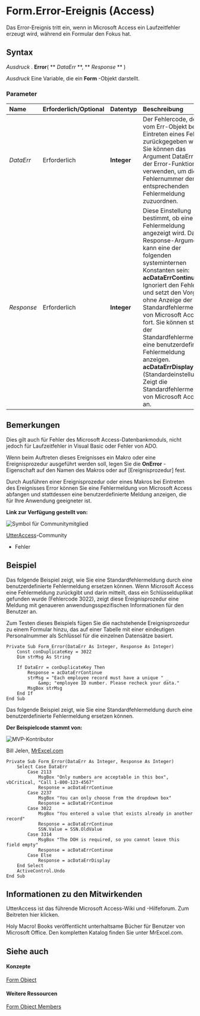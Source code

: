 
# Form.Error-Ereignis (Access)

Das Error-Ereignis tritt ein, wenn in Microsoft Access ein Laufzeitfehler erzeugt wird, während ein Formular den Fokus hat.
 


## Syntax

 *Ausdruck*  . **Error**( ** *DataErr* **, ** *Response* ** )
 

 
 *Ausdruck*  Eine Variable, die ein **Form** -Objekt darstellt.
 

 

### Parameter



|**Name**|**Erforderlich/Optional**|**Datentyp**|**Beschreibung**|
|:-----|:-----|:-----|:-----|
| _DataErr_|Erforderlich|**Integer**|Der Fehlercode, der vom Err-Objekt beim Eintreten eines Fehlers zurückgegeben wird. Sie können das Argument DataErr in der Error-Funktion verwenden, um die Fehlernummer der entsprechenden Fehlermeldung zuzuordnen.|
| _Response_|Erforderlich|**Integer**| Diese Einstellung bestimmt, ob eine Fehlermeldung angezeigt wird. Das Response-Argument kann eine der folgenden systeminternen Konstanten sein: <BR/>**acDataErrContinue** Ignoriert den Fehler und setzt den Vorgang ohne Anzeige der Standardfehlermeldung von Microsoft Access fort. Sie können statt der Standardfehlermeldung eine benutzerdefinierte Fehlermeldung anzeigen. <BR/>**acDataErrDisplay** (Standardeinstellung) Zeigt die Standardfehlermeldung von Microsoft Access an.|

## Bemerkungen

Dies gilt auch für Fehler des Microsoft Access-Datenbankmoduls, nicht jedoch für Laufzeitfehler in Visual Basic oder Fehler von ADO.
 

 
Wenn beim Auftreten dieses Ereignisses ein Makro oder eine Ereignisprozedur ausgeführt werden soll, legen Sie die  **OnError** -Eigenschaft auf den Namen des Makros oder auf [Ereignisprozedur] fest.
 

 
Durch Ausführen einer Ereignisprozedur oder eines Makros bei Eintreten des Ereignisses Error können Sie eine Fehlermeldung von Microsoft Access abfangen und stattdessen eine benutzerdefinierte Meldung anzeigen, die für Ihre Anwendung geeigneter ist.
 

 
 **Link zur Verfügung gestellt von:**
 
![Symbol für Communitymitglied](images/8b9774c4-6c97-470e-b3a2-56d8f786444c.png)
 
 [UtterAccess](http://www.utteraccess.com)-Community
 

 

- Fehler
    
 

## Beispiel

Das folgende Beispiel zeigt, wie Sie eine Standardfehlermeldung durch eine benutzerdefinierte Fehlermeldung ersetzen können. Wenn Microsoft Access eine Fehlermeldung zurückgibt und darin mitteilt, dass ein Schlüsselduplikat gefunden wurde (Fehlercode 3022), zeigt diese Ereignisprozedur eine Meldung mit genaueren anwendungsspezifischen Informationen für den Benutzer an.
 

 
Zum Testen dieses Beispiels fügen Sie die nachstehende Ereignisprozedur zu einem Formular hinzu, das auf einer Tabelle mit einer eindeutigen Personalnummer als Schlüssel für die einzelnen Datensätze basiert.
 

 



```
Private Sub Form_Error(DataErr As Integer, Response As Integer) 
    Const conDuplicateKey = 3022 
    Dim strMsg As String 
 
    If DataErr = conDuplicateKey Then 
        Response = acDataErrContinue 
        strMsg = "Each employee record must have a unique " _ 
            &amp; "employee ID number. Please recheck your data." 
        MsgBox strMsg 
    End If 
End Sub
```


 

 

 
Das folgende Beispiel zeigt, wie Sie eine Standardfehlermeldung durch eine benutzerdefinierte Fehlermeldung ersetzen können.
 

 
 **Der Beispielcode stammt von:**
 
![MVP-Kontributor](images/odc_OfficeTA_33px_MVPContrib.jpg)
 
 Bill Jelen, [MrExcel.com](http://www.mrexcel.com/)
 

 



```
Private Sub Form_Error(DataErr As Integer, Response As Integer)
    Select Case DataErr
        Case 2113
            MsgBox "Only numbers are acceptable in this box", vbCritical, "Call 1-800-123-4567"
            Response = acDataErrContinue
        Case 2237
            MsgBox "You can only choose from the dropdown box"
            Response = acDataErrContinue
        Case 3022
            MsgBox "You entered a value that exists already in another record"
            Response = acDataErrContinue
            SSN.Value = SSN.OldValue
        Case 3314
            MsgBox "The DOH is required, so you cannot leave this field empty"
            Response = acDataErrContinue
        Case Else
            Response = acDataErrDisplay
    End Select
    ActiveControl.Undo
End Sub
```


## Informationen zu den Mitwirkenden
<a name="AboutContributors"> </a>

UtterAccess ist das führende Microsoft Access-Wiki und -Hilfeforum. Zum Beitreten hier klicken.
 

 
Holy Macro! Books veröffentlicht unterhaltsame Bücher für Benutzer von Microsoft Office. Den kompletten Katalog finden Sie unter MrExcel.com.
 

 

## Siehe auch
<a name="AboutContributors"> </a>


#### Konzepte


 
 [Form Object](72ef9219-142b-b690-b696-3eba9a5d4522.md)
#### Weitere Ressourcen


 
 [Form Object Members](e1976b58-28ca-8f76-cdf3-6732cb06ce6c.md)